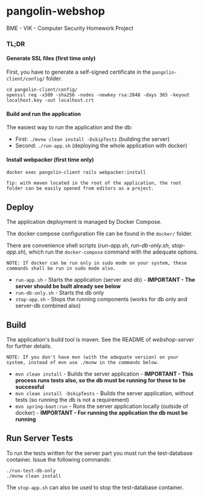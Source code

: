 # pangolin-webshop
BME - VIK - Computer Security Homework Project

### TL;DR
#### Generate SSL files (first time only)
First, you have to generate a self-signed certificate in the `pangolin-client/config/` folder.
```
cd pangolin-client/config/
openssl req -x509 -sha256 -nodes -newkey rsa:2048 -days 365 -keyout localhost.key -out localhost.crt
```
#### Build and run the application
The easiest way to run the application and the db:
* First: `./mvnw clean install -DskipTests` (building the server)
* Second: `./run-app.sh` (deploying the whole application with docker)

#### Install webpacker (first time only) 
```
docker exec pangolin-client rails webpacker:install
``` 

`Tip: with maven located in the root of the application, the root folder can be easily opened from editors as a project.`

## Deploy
The application deployment is managed by Docker Compose.

The docker compose configuration file can be found in the `docker/` folder.

There are convenience shell scripts (_run-app.sh_, _run-db-only.sh_, _stop-app.sh_), which run the `docker-compose` command with the adequate options.

`NOTE: If docker can be run only in sudo mode on your system, these commands shall be run in sudo mode also.`

* `run-app.sh` - Starts the application (server and db) - **IMPORTANT - The server should be built already see below**
* `run-db-only.sh` - Starts the db only
* `stop-app.sh` - Stops the running components (works for db only and server-db combined also)

## Build
The application's build tool is maven. See the README of _webshop-server_ for further details.

`NOTE: If you don't have mvn (with the adequate version) on your system, instead of mvn use ./mvnw in the commands below.`

* `mvn clean install` - Builds the server application - **IMPORTANT - This process runs tests also, so the db must be running for these to be successful**
* `mvn clean install -DskipTests` - Builds the server application, without tests (so running the db is not a requirement)
* `mvn spring-boot:run` - Runs the server application locally (outside of docker) - **IMPORTANT - For running the application the db must be running**

## Run Server Tests
To run the tests written for the server part you must run the test-database container. Issue the following commands:

```
./run-test-db-only
./mvnw clean install
```
The `stop-app.sh` can also be used to stop the test-database container.

